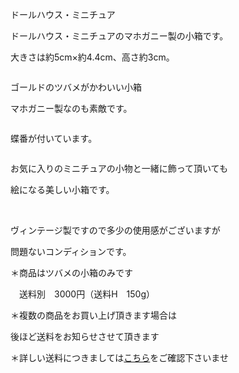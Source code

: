 <link rel="stylesheet" type="text/css" href="/assets/css/styles.css">

ドールハウス・ミニチュア

 ドールハウス・ミニチュアのマホガニー製の小箱です。

 大きさは約5cm×約4.4cm、高さ約3cm。

<img alt="" src="http://blog.cnobi.jp/v1/blog/user/71e35865e9e62f3f9d70420d6124d2ab/1369430272"/>

ゴールドのツバメがかわいい小箱

マホガニー製なのも素敵です。

<img alt="" src="http://blog.cnobi.jp/v1/blog/user/71e35865e9e62f3f9d70420d6124d2ab/1369430273"/>

蝶番が付いています。

<img alt="" src="http://blog.cnobi.jp/v1/blog/user/71e35865e9e62f3f9d70420d6124d2ab/1369430274"/>

お気に入りのミニチュアの小物と一緒に飾って頂いても

絵になる美しい小箱です。

<img alt="" src="http://blog.cnobi.jp/v1/blog/user/71e35865e9e62f3f9d70420d6124d2ab/1369430275"/>

<img alt="" src="http://blog.cnobi.jp/v1/blog/user/71e35865e9e62f3f9d70420d6124d2ab/1369430276"/>

ヴィンテージ製ですので多少の使用感がございますが

問題ないコンディションです。

＊商品はツバメの小箱のみです

　送料別　3000円（送料H　150g）

＊複数の商品をお買い上げ頂きます場合は

後ほど送料をお知らせさせて頂きます

＊詳しい送料につきましては[こちら](http://dkzakka.blog.shinobi.jp/Entry/3385/)をご確認下さいませ